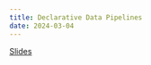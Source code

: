 ```yaml
---
title: Declarative Data Pipelines
date: 2024-03-04
---
```


[Slides](https://github.com/jonboh/declarative_data_pipelines/blob/main/presentation.md)
